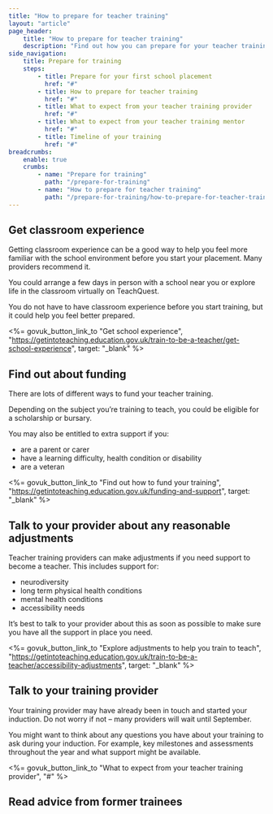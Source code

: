 ```yaml
---
title: "How to prepare for teacher training"
layout: "article"
page_header:
    title: "How to prepare for teacher training"
    description: "Find out how you can prepare for your teacher training, from considering any reasonable adjustments you might need to finding out about funding."
side_navigation:
    title: Prepare for training
    steps:
        - title: Prepare for your first school placement
          href: "#"
        - title: How to prepare for teacher training
          href: "#"
        - title: What to expect from your teacher training provider
          href: "#"
        - title: What to expect from your teacher training mentor
          href: "#"
        - title: Timeline of your training
          href: "#"
breadcrumbs: 
    enable: true
    crumbs: 
        - name: "Prepare for training"
          path: "/prepare-for-training"
        - name: "How to prepare for teacher training"
          path: "/prepare-for-training/how-to-prepare-for-teacher-training"
---
```


## Get classroom experience
Getting classroom experience can be a good way to help you feel more familiar with the school environment before you start your placement. Many providers recommend it.

You could arrange a few days in person with a school near you or explore life in the classroom virtually on TeachQuest.

You do not have to have classroom experience before you start training, but it could help you feel better prepared.

<%= govuk_button_link_to "Get school experience", "https://getintoteaching.education.gov.uk/train-to-be-a-teacher/get-school-experience", target: "_blank" %>

## Find out about funding
There are lots of different ways to fund your teacher training.

Depending on the subject you’re training to teach, you could be eligible for a scholarship or bursary.

You may also be entitled to extra support if you:

- are a parent or carer
- have a learning difficulty, health condition or disability
- are a veteran

<%= govuk_button_link_to "Find out how to fund your training", "https://getintoteaching.education.gov.uk/funding-and-support", target: "_blank" %>

## Talk to your provider about any reasonable adjustments
Teacher training providers can make adjustments if you need support to become a teacher. This includes support for:

- neurodiversity
- long term physical health conditions
- mental health conditions
- accessibility needs

It’s best to talk to your provider about this as soon as possible to make sure you have all the support in place you need.

<%= govuk_button_link_to "Explore adjustments to help you train to teach", "https://getintoteaching.education.gov.uk/train-to-be-a-teacher/accessibility-adjustments", target: "_blank" %>

## Talk to your training provider
Your training provider may have already been in touch and started your induction. Do not worry if not – many providers will wait until September.

You might want to think about any questions you have about your training to ask during your induction. For example, key milestones and assessments throughout the year and what support might be available.

<%= govuk_button_link_to "What to expect from your teacher training provider", "#" %>

## Read advice from former trainees
